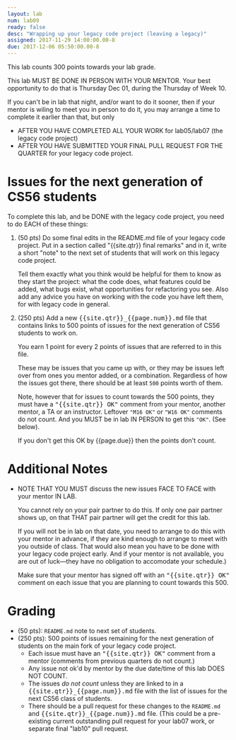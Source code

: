 ```yaml
---
layout: lab
num: lab09
ready: false
desc: "Wrapping up your legacy code project (leaving a legacy)"
assigned: 2017-11-29 14:00:00.00-8
due: 2017-12-06 05:50:00.00-8
---
```


This lab counts 300 points towards your lab grade.

This lab MUST BE DONE IN PERSON WITH YOUR MENTOR.   Your best opportunity to do that is Thursday Dec 01, 
during the Thursday of Week 10.

If you can't be in lab that night, and/or want to do it sooner, then if your mentor is wiling to meet you
in person to do it, you may arrange a time to complete it earlier than that, but only 
* AFTER YOU HAVE COMPLETED ALL YOUR WORK for lab05/lab07 (the legacy code project) 
* AFTER YOU HAVE SUBMITTED YOUR FINAL PULL REQUEST FOR THE QUARTER for your legacy code project.

# Issues for the next generation of CS56 students 

To complete this lab, and be DONE with the legacy code project, you need to do EACH of these things:

1.  (50 pts) Do some final edits in the README.md file of your legacy code
    project.  Put in a section called "{{site.qtr}} final remarks" and in
    it, write a short "note" to the next set of students that will work on
    this legacy code project.

    Tell them exactly what you think would be helpful for them to know
    as they start the project: what the code does, what features could
    be added, what bugs exist, what opportunities for refactoring you
    see.   Also add any advice you have on working with the code you have
    left them, for with legacy code in general.
    
2.  (250 pts) Add a new <tt>{{site.qtr}}_{{page.num}}.md</tt> file that contains
    links to 500  points of issues for the next generation of CS56 students to work on.
    
    You earn 1 point for every 2 points of issues that are referred to in this file.
    
    These may be issues that you came up with, or they may be issues
    left over from ones you mentor added, or a combination.   Regardless
    of how the issues got there, there should be at least `500` points
    worth of them.

    Note, however that for issues to count towards the 500 points,
    they must have a <tt>"{{site.qtr}} OK"</tt>  comment from your mentor, another mentor,
    a TA or an instructor.  Leftover `"M16 OK"` or `"W16 OK"` comments do not count.
    And you MUST be in lab IN PERSON to get this `"OK"`. (See below).
    
    If you don't get this OK by {{page.due}} then
    the points don't count.
    
# Additional Notes    
    
*    NOTE THAT YOU MUST discuss the new issues FACE TO FACE with your mentor IN LAB.  

     You
     cannot rely on your pair partner to do this.  If only one pair partner
     shows up, on that THAT pair partner will get the credit for this
     lab.

     If you will not be in
     lab on that date, you need to arrange to do this with your mentor
     in advance, if they are kind enough to arrange to meet with you
     outside of class.
     That would also mean you have to be done with your legacy code
     project early.      And if your mentor is not available, you are
     out of luck&mdash;they have no obligation to accomodate your
     schedule.)

     Make sure that your mentor has signed off with an <tt>"{{site.qtr}} OK"</tt> comment
     on each issue that you are planning to count towards this 500.
     
# Grading

* (50 pts): `README.md` note to next set of students.  
* (250 pts): 500 points of issues remaining for the next generation of students on the main fork of your legacy code project.
    * Each issue must have an <tt>"{{site.qtr}} OK"</tt> comment from a mentor (comments from previous quarters do not count.)
    * Any issue not ok'd by mentor by the due date/time of this lab DOES NOT COUNT.
    * The issues *do not count* unless they are linked to in a <tt>{{site.qtr}}_{{page.num}}.md</tt> file with the list of issues for the next CS56 class of students.
    *  There should be a pull request for these changes to the `README.md` and <tt>{{site.qtr}}_{{page.num}}.md</tt> file. (This could be a pre-existing current outstanding pull request for your lab07 work, or separate final "lab10" pull request.
